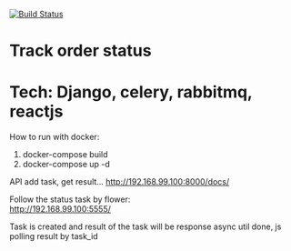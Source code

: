 [![Build Status](https://travis-ci.com/ccbndh/trackit.svg?token=A6u9nWoL1AULJQHGeii4&branch=master)](https://travis-ci.com/ccbndh/trackit)   



# Track order status
# Tech: Django, celery, rabbitmq, reactjs

How to run with docker:
1. docker-compose build   
2. docker-compose up -d   

API add task, get result...
http://192.168.99.100:8000/docs/

Follow the status task by flower:   
http://192.168.99.100:5555/   




Task is created and result of the task will be response async util done, js polling result by task_id


